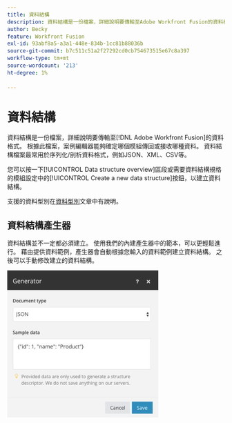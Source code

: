 ```yaml
---
title: 資料結構
description: 資料結構是一份檔案，詳細說明要傳輸至Adobe Workfront Fusion的資料格式。 根據此檔案，案例編輯器能夠確定哪個模組傳回或接收哪種資料。 資料結構檔案最常用於序列化/剖析資料格式，例如JSON、XML、CSV等。
author: Becky
feature: Workfront Fusion
exl-id: 93abf8a5-a3a1-448e-834b-1cc81b88036b
source-git-commit: b7c511c51a2f27292cd0cb754673515e67c8a397
workflow-type: tm+mt
source-wordcount: '213'
ht-degree: 1%

---
```


# 資料結構

資料結構是一份檔案，詳細說明要傳輸至[!DNL Adobe Workfront Fusion]的資料格式。 根據此檔案，案例編輯器能夠確定哪個模組傳回或接收哪種資料。 資料結構檔案最常用於序列化/剖析資料格式，例如JSON、XML、CSV等。

您可以按一下[!UICONTROL Data structure overview]區段或需要資料結構規格的模組設定中的[!UICONTROL Create a new data structure]按鈕，以建立資料結構。

支援的資料型別在[資料型別](/help/workfront-fusion/references/mapping-panel/data-types/item-data-types.md)文章中有說明。


## 資料結構產生器

資料結構並不一定都必須建立。 使用我們的內建產生器中的範本，可以更輕鬆進行。 藉由提供資料範例，產生器會自動根據您輸入的資料範例建立資料結構。 之後可以手動修改建立的資料結構。

![](assets/data-structure-generator-350x341.jpg)
